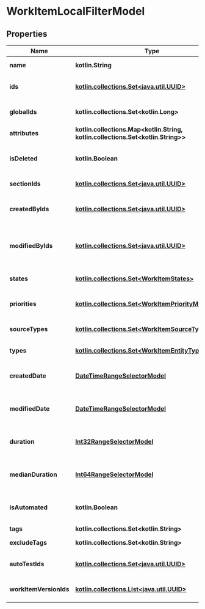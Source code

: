 
# WorkItemLocalFilterModel

## Properties
| Name | Type | Description | Notes |
| ------------ | ------------- | ------------- | ------------- |
| **name** | **kotlin.String** | Name of work item |  [optional] |
| **ids** | [**kotlin.collections.Set&lt;java.util.UUID&gt;**](java.util.UUID.md) | Specifies a work item unique IDs to search for |  [optional] |
| **globalIds** | **kotlin.collections.Set&lt;kotlin.Long&gt;** | Collection of global (integer) identifiers |  [optional] |
| **attributes** | **kotlin.collections.Map&lt;kotlin.String, kotlin.collections.Set&lt;kotlin.String&gt;&gt;** | Custom attributes of work item |  [optional] |
| **isDeleted** | **kotlin.Boolean** | Is result must consist of only actual/deleted work items |  [optional] |
| **sectionIds** | [**kotlin.collections.Set&lt;java.util.UUID&gt;**](java.util.UUID.md) | Collection of section identifiers |  [optional] |
| **createdByIds** | [**kotlin.collections.Set&lt;java.util.UUID&gt;**](java.util.UUID.md) | Collection of identifiers of users who created work item |  [optional] |
| **modifiedByIds** | [**kotlin.collections.Set&lt;java.util.UUID&gt;**](java.util.UUID.md) | Collection of identifiers of users who applied last modification to work item |  [optional] |
| **states** | [**kotlin.collections.Set&lt;WorkItemStates&gt;**](WorkItemStates.md) | Collection of states of work item |  [optional] |
| **priorities** | [**kotlin.collections.Set&lt;WorkItemPriorityModel&gt;**](WorkItemPriorityModel.md) | Collection of priorities of work item |  [optional] |
| **sourceTypes** | [**kotlin.collections.Set&lt;WorkItemSourceTypeModel&gt;**](WorkItemSourceTypeModel.md) | Collection of priorities of work item |  [optional] |
| **types** | [**kotlin.collections.Set&lt;WorkItemEntityTypes&gt;**](WorkItemEntityTypes.md) | Collection of types of work item |  [optional] |
| **createdDate** | [**DateTimeRangeSelectorModel**](DateTimeRangeSelectorModel.md) | Specifies a work item range of creation date to search for |  [optional] |
| **modifiedDate** | [**DateTimeRangeSelectorModel**](DateTimeRangeSelectorModel.md) | Specifies a work item range of last modification date to search for |  [optional] |
| **duration** | [**Int32RangeSelectorModel**](Int32RangeSelectorModel.md) | Specifies a work item duration range to search for |  [optional] |
| **medianDuration** | [**Int64RangeSelectorModel**](Int64RangeSelectorModel.md) | Specifies a work item median duration range to search for |  [optional] |
| **isAutomated** | **kotlin.Boolean** | Is result must consist of only manual/automated work items |  [optional] |
| **tags** | **kotlin.collections.Set&lt;kotlin.String&gt;** | Collection of tags |  [optional] |
| **excludeTags** | **kotlin.collections.Set&lt;kotlin.String&gt;** | Collection of tags to exclude |  [optional] |
| **autoTestIds** | [**kotlin.collections.Set&lt;java.util.UUID&gt;**](java.util.UUID.md) | Collection of identifiers of linked autotests |  [optional] |
| **workItemVersionIds** | [**kotlin.collections.List&lt;java.util.UUID&gt;**](java.util.UUID.md) | Collection of identifiers work items versions. |  [optional] |



